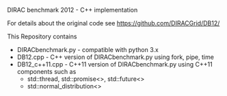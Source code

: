 DIRAC benchmark 2012 - C++ implementation

For details about the original code see https://github.com/DIRACGrid/DB12/

This Repository contains 
   * DIRACbenchmark.py - compatible with python 3.x
   * DB12.cpp - C++ version of DIRACbenchmark.py using fork, pipe, time 
   *  DB12_c++11.cpp  - C++11 version of DIRACbenchmark.py using C++11 components such as
      * std::thread, std::promise<>,  std::future<> 
      * std::normal_distribution<> 